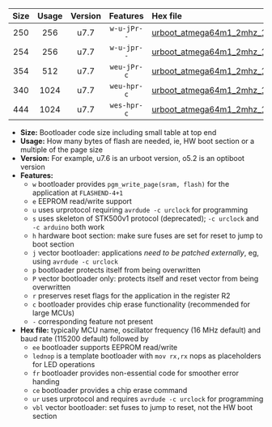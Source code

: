 |Size|Usage|Version|Features|Hex file|
|:-:|:-:|:-:|:-:|:--|
|250|256|u7.7|`w-u-jPr--`|[urboot_atmega64m1_2mhz_19200bps_lednop_ur_vbl.hex](https://raw.githubusercontent.com/stefanrueger/urboot.hex/main/mcus/atmega64m1/fcpu_2mhz/19200_bps/urboot_atmega64m1_2mhz_19200bps_lednop_ur_vbl.hex)|
|254|256|u7.7|`w-u-jpr--`|[urboot_atmega64m1_2mhz_19200bps_lednop_fr_ur_vbl.hex](https://raw.githubusercontent.com/stefanrueger/urboot.hex/main/mcus/atmega64m1/fcpu_2mhz/19200_bps/urboot_atmega64m1_2mhz_19200bps_lednop_fr_ur_vbl.hex)|
|354|512|u7.7|`weu-jPr-c`|[urboot_atmega64m1_2mhz_19200bps_ee_lednop_fr_ce_ur_vbl.hex](https://raw.githubusercontent.com/stefanrueger/urboot.hex/main/mcus/atmega64m1/fcpu_2mhz/19200_bps/urboot_atmega64m1_2mhz_19200bps_ee_lednop_fr_ce_ur_vbl.hex)|
|340|1024|u7.7|`weu-hpr-c`|[urboot_atmega64m1_2mhz_19200bps_ee_lednop_fr_ce_ur.hex](https://raw.githubusercontent.com/stefanrueger/urboot.hex/main/mcus/atmega64m1/fcpu_2mhz/19200_bps/urboot_atmega64m1_2mhz_19200bps_ee_lednop_fr_ce_ur.hex)|
|444|1024|u7.7|`wes-hpr-c`|[urboot_atmega64m1_2mhz_19200bps_ee_lednop_fr_ce.hex](https://raw.githubusercontent.com/stefanrueger/urboot.hex/main/mcus/atmega64m1/fcpu_2mhz/19200_bps/urboot_atmega64m1_2mhz_19200bps_ee_lednop_fr_ce.hex)|

- **Size:** Bootloader code size including small table at top end
- **Usage:** How many bytes of flash are needed, ie, HW boot section or a multiple of the page size
- **Version:** For example, u7.6 is an urboot version, o5.2 is an optiboot version
- **Features:**
  + `w` bootloader provides `pgm_write_page(sram, flash)` for the application at `FLASHEND-4+1`
  + `e` EEPROM read/write support
  + `u` uses urprotocol requiring `avrdude -c urclock` for programming
  + `s` uses skeleton of STK500v1 protocol (deprecated); `-c urclock` and `-c arduino` both work
  + `h` hardware boot section: make sure fuses are set for reset to jump to boot section
  + `j` vector bootloader: applications *need to be patched externally*, eg, using `avrdude -c urclock`
  + `p` bootloader protects itself from being overwritten
  + `P` vector bootloader only: protects itself and reset vector from being overwritten
  + `r` preserves reset flags for the application in the register R2
  + `c` bootloader provides chip erase functionality (recommended for large MCUs)
  + `-` corresponding feature not present
- **Hex file:** typically MCU name, oscillator frequency (16 MHz default) and baud rate (115200 default) followed by
  + `ee` bootloader supports EEPROM read/write
  + `lednop` is a template bootloader with `mov rx,rx` nops as placeholders for LED operations
  + `fr` bootloader provides non-essential code for smoother error handing
  + `ce` bootloader provides a chip erase command
  + `ur` uses urprotocol and requires `avrdude -c urclock` for programming
  + `vbl` vector bootloader: set fuses to jump to reset, not the HW boot section
